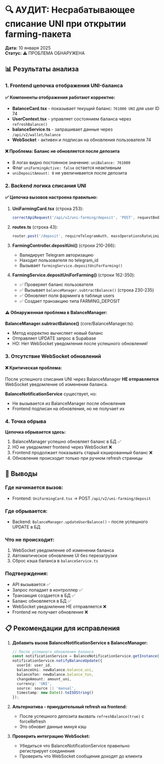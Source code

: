 # 🔍 АУДИТ: Несрабатывающее списание UNI при открытии farming-пакета

**Дата:** 10 января 2025  
**Статус:** ⚠️ ПРОБЛЕМА ОБНАРУЖЕНА

## 📊 Результаты анализа

### 1. Frontend цепочка отображения UNI-баланса

#### ✅ Компоненты отображения работают корректно:
- **BalanceCard.tsx** - показывает текущий баланс: `761000 UNI` для user ID 74
- **UserContext.tsx** - управляет состоянием баланса через `refreshBalance()`
- **balanceService.ts** - запрашивает данные через `/api/v2/wallet/balance`
- **WebSocket** - активен и подписан на обновления пользователя 74

#### ❌ Проблема: Баланс не обновляется после депозита
- В логах видно постоянное значение: `uniBalance: 761000`
- Флаг `uniFarmingActive: false` остается неактивным
- `uniDepositAmount: 0` не увеличивается после депозита

### 2. Backend логика списания UNI

#### ✅ Цепочка вызовов настроена правильно:

1. **UniFarmingCard.tsx** (строка 253):
   ```typescript
   correctApiRequest('/api/v2/uni-farming/deposit', 'POST', requestBody)
   ```

2. **routes.ts** (строка 43):
   ```typescript
   router.post('/deposit', requireTelegramAuth, massOperationsRateLimit, validateBody(farmingDepositSchema), farmingController.depositUni.bind(farmingController));
   ```

3. **FarmingController.depositUni()** (строки 210-266):
   - Валидирует Telegram авторизацию
   - Находит пользователя по telegram_id
   - Вызывает `farmingService.depositUniForFarming()`

4. **FarmingService.depositUniForFarming()** (строки 162-350):
   - ✅ Проверяет баланс пользователя
   - ✅ Вызывает `balanceManager.subtractBalance()` (строка 230-235)
   - ✅ Обновляет поля фарминга в таблице users
   - ✅ Создает транзакцию типа FARMING_DEPOSIT

#### ⚠️ Обнаруженная проблема в BalanceManager:

**BalanceManager.subtractBalance()** (core/BalanceManager.ts):
- Метод корректно вычисляет новый баланс
- Отправляет UPDATE запрос в Supabase
- НО: Нет WebSocket уведомления после успешного обновления!

### 3. Отсутствие WebSocket обновлений

#### ❌ Критическая проблема:
После успешного списания UNI через BalanceManager **НЕ отправляется** WebSocket уведомление об изменении баланса.

**BalanceNotificationService** существует, но:
- Не вызывается из BalanceManager после обновления
- Frontend подписан на обновления, но не получает их

### 4. Точка обрыва

**Цепочка обрывается здесь:**
1. BalanceManager успешно обновляет баланс в БД ✅
2. НО не уведомляет frontend через WebSocket ❌
3. Frontend продолжает показывать старый кэшированный баланс ❌
4. Обновление происходит только при ручном refresh страницы

## 🎯 Выводы

### Где начинается вызов:
- Frontend: `UniFarmingCard.tsx` → POST `/api/v2/uni-farming/deposit`

### Где обрывается:
- Backend: `BalanceManager.updateUserBalance()` - после успешного UPDATE в БД

### Что не происходит:
1. WebSocket уведомление об изменении баланса
2. Автоматическое обновление UI без перезагрузки
3. Сброс кэша баланса в `balanceService.ts`

### Подтверждения:
- API вызывается ✅
- Запрос попадает в контроллер ✅  
- Транзакция создается в БД ✅
- Баланс обновляется в БД ✅
- WebSocket уведомление НЕ отправляется ❌
- Frontend не получает обновление ❌

## 📋 Рекомендации для исправления

1. **Добавить вызов BalanceNotificationService в BalanceManager:**
   ```typescript
   // После успешного обновления баланса
   const notificationService = BalanceNotificationService.getInstance();
   notificationService.notifyBalanceUpdate({
     userId: user_id,
     balanceUni: newBalance.balance_uni,
     balanceTon: newBalance.balance_ton,
     changeAmount: amount_uni,
     currency: 'UNI',
     source: source || 'manual',
     timestamp: new Date().toISOString()
   });
   ```

2. **Альтернатива - принудительный refresh на frontend:**
   - После успешного депозита вызвать `refreshBalance(true)` с forceRefresh
   - Это обновит данные минуя кэш

3. **Проверить интеграцию WebSocket:**
   - Убедиться что BalanceNotificationService правильно регистрирует соединения
   - Проверить что WebSocket сообщения доходят до клиента